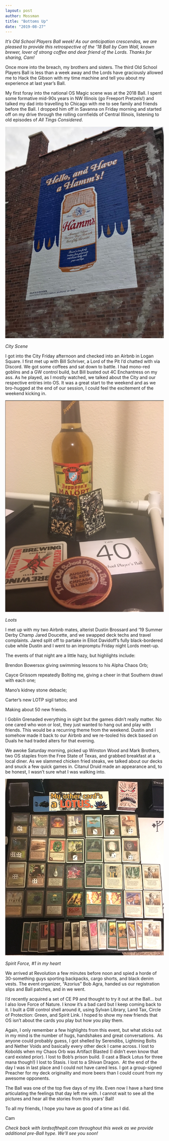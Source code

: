 ```yaml
---
layout: post
author: Mossman
title: "Bottoms Up"
date: "2019-08-27"
---
```


*It’s Old School Players Ball week! As our anticipation crescendos, we are pleased to provide this retrospective of the ‘18 Ball by Cam Wall, known brewer, lover of strong coffee and dear friend of the Lords. Thanks for sharing, Cam!*

Once more into the breach, my brothers and sisters. The third Old School Players Ball is less than a week away and the Lords have graciously allowed me to Hack the Gibson with my time machine and tell you about my experience at last year’s Ball.

My first foray into the national OS Magic scene was at the 2018 Ball. I spent some formative mid-90s years in NW Illinois (go Freeport Pretzels!) and talked my dad into travelling to Chicago with me to see family and friends before the Ball. I dropped him off in Savanna on Friday morning and started off on my drive through the rolling cornfields of Central Illinois, listening to old episodes of _All Tings Considered_. 

![](/assets/images/2019/08/hamms.jpg)

*City Scene*

I got into the City Friday afternoon and checked into an Airbnb in Logan Square. I first met up with Bill Schriver, a Lord of the Pit I’d chatted with via Discord. We got some coffees and sat down to battle. I had mono-red goblins and a GW control build, but Bill busted out 4C Enchantress on my ass. As he played, as I mostly watched, we talked about the City and our respective entries into OS. It was a great start to the weekend and as we bro-hugged at the end of our session, I could feel the excitement of the weekend kicking in. 

![](/assets/images/2019/08/loots.png)

*Loots*

I met up with my two Airbnb mates, alterist Dustin Brossard and ‘19 Summer Derby Champ Jared Doucette, and we swapped deck techs and travel complaints. Jared split off to partake in Elliot Davidoff’s fully black-bordered cube while Dustin and I went to an impromptu Friday night Lords meet-up.

The events of that night are a little hazy, but highlights include:

Brendon Bowersox giving swimming lessons to his Alpha Chaos Orb;

Cayce Grissom repeatedly Bolting me, giving a cheer in that Southern drawl with each one;

Mano’s kidney stone debacle;

Carter’s new LOTP sigil tattoo; and

Making about 50 new friends.

I Goblin Grenaded everything in sight but the games didn’t really matter. No one cared who won or lost, they just wanted to hang out and play with friends. This would be a recurring theme from the weekend. Dustin and I somehow made it back to our Airbnb and we re-tooled his deck based on Duals he had traded alters for that evening.

We awoke Saturday morning, picked up Winston Wood and Mark Brothers, two OS staples from the Free State of Texas, and grabbed breakfast at a local diner. As we slammed chicken fried steaks, we talked about our decks and snuck a few quick games in. Citanul Druid made an appearance and, to be honest, I wasn’t sure what I was walking into.

![](/assets/images/2019/08/spiritforce-1.jpg)

*Spirit Force, #1 in my heart*

We arrived at Revolution a few minutes before noon and spied a horde of 30-something guys sporting backpacks, cargo shorts, and black denim vests. The event organizer, “Azorius” Bob Agra, handed us our registration slips and Ball patches, and in we went. 

I’d recently acquired a set of CE P9 and thought to try it out at the Ball... but I also love Force of Nature. I know it’s a bad card but I keep coming back to it. I built a GW control shell around it, using Sylvan Library, Land Tax, Circle of Protection: Green, and Spirit Link. I hoped to show my new friends that OS isn’t about the cards you play but how you play them. 

Again, I only remember a few highlights from this event, but what sticks out in my mind is the number of hugs, handshakes and great conversations.  As anyone could probably guess, I got shelled by Serendibs, Lightning Bolts and Nether Voids and basically every other deck I came across. I lost to Kobolds when my Chaos Orb was Artifact Blasted (I didn’t even know that card existed prior). I lost to Bob’s prison build. (I cast a Black Lotus for three mana though!) I lost to Stasis. I lost to a Shivan Dragon.  At the end of the day I was in last place and I could not have cared less. I got a group-signed Preacher for my deck originality and more beers than I could count from my awesome opponents.

The Ball was one of the top five days of my life. Even now I have a hard time articulating the feelings that day left me with. I cannot wait to see all the pictures and hear all the stories from this years’ Ball!

To all my friends, I hope you have as good of a time as I did.

Cam

*Check back with lordsofthepit.com throughout this week as we provide additional pre-Ball hype. We’ll see you soon!*

